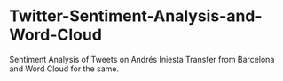# Twitter-Sentiment-Analysis-and-Word-Cloud
Sentiment Analysis of Tweets on Andrés Iniesta Transfer from Barcelona and Word Cloud for the same.
